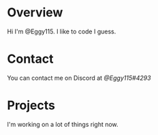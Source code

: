 # Overview

Hi I'm @Eggy115.
I like to code I guess.

# Contact

You can contact me on Discord at *@Eggy115#4293*

# Projects

I'm working on a lot of things right now.

